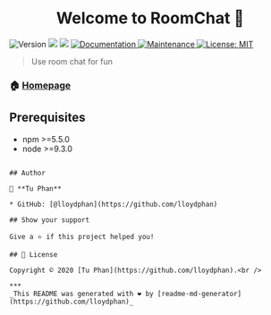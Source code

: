 <h1 align="center">Welcome to RoomChat 👋</h1>
<p>
  <img alt="Version" src="https://img.shields.io/badge/version-1.0.0-blue.svg?cacheSeconds=2592000" />
  <img src="https://img.shields.io/badge/npm-%3E%3D5.5.0-blue.svg" />
  <img src="https://img.shields.io/badge/node-%3E%3D9.3.0-blue.svg" />
  <a href="https://github.com/kefranabg/readme-md-generator#readme" target="_blank">
    <img alt="Documentation" src="https://img.shields.io/badge/documentation-yes-brightgreen.svg" />
  </a>
  <a href="https://github.com/kefranabg/readme-md-generator/graphs/commit-activity" target="_blank">
    <img alt="Maintenance" src="https://img.shields.io/badge/Maintained%3F-yes-green.svg" />
  </a>
  <a href="https://github.com/kefranabg/readme-md-generator/blob/master/LICENSE" target="_blank">
    <img alt="License: MIT" src="https://img.shields.io/github/license/lloydphan/RoomChat" />
  </a>
</p>

> Use room chat for fun

### 🏠 [Homepage](https://github.com/lloydphan)

## Prerequisites

- npm >=5.5.0
- node >=9.3.0

```

## Author

👤 **Tu Phan**

* GitHub: [@lloydphan](https://github.com/lloydphan)

## Show your support

Give a ⭐️ if this project helped you!

## 📝 License

Copyright © 2020 [Tu Phan](https://github.com/lloydphan).<br />

***
_This README was generated with ❤️ by [readme-md-generator](https://github.com/lloydphan)_